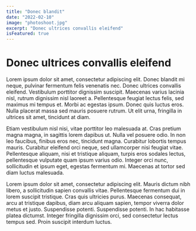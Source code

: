 ```yaml
---
title: "Donec blandit"
date: "2022-02-10"
image: "photoshoot.jpg"
excerpt: "Donec ultrices convallis eleifend"
isFeatured: true
---
```


# Donec ultrices convallis eleifend

Lorem ipsum dolor sit amet, consectetur adipiscing elit. Donec blandit mi neque, pulvinar fermentum felis venenatis nec. Donec ultrices convallis eleifend. Vestibulum porttitor dignissim suscipit. Maecenas varius lacinia nisl, rutrum dignissim nisl laoreet a. Pellentesque feugiat lectus felis, sed maximus mi tempus et. Morbi ac egestas ipsum. Donec quis luctus eros. Nulla placerat massa sed mauris posuere rutrum. Ut elit urna, fringilla in ultrices sit amet, tincidunt at diam.

Etiam vestibulum nisl nisi, vitae porttitor leo malesuada at. Cras pretium magna magna, in sagittis lorem dapibus ut. Nulla vel posuere odio. In non leo faucibus, finibus eros nec, tincidunt magna. Curabitur lobortis tempus mauris. Curabitur eleifend orci neque, sed ullamcorper nisi feugiat vitae. Pellentesque aliquam, nisi et tristique aliquam, turpis eros sodales lectus, pellentesque vulputate quam ipsum varius odio. Integer orci nunc, sollicitudin et ipsum eget, egestas fermentum mi. Maecenas at tortor sed diam luctus malesuada.

Lorem ipsum dolor sit amet, consectetur adipiscing elit. Mauris dictum nibh libero, a sollicitudin sapien convallis vitae. Pellentesque fermentum dui in lorem suscipit tristique. Cras quis ultricies purus. Maecenas consequat, arcu at tristique dapibus, diam arcu aliquam sapien, tempor viverra dolor metus et justo. Suspendisse potenti. Suspendisse potenti. In hac habitasse platea dictumst. Integer fringilla dignissim orci, sed consectetur lectus tempus sed. Proin suscipit interdum luctus.
